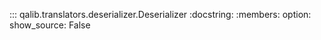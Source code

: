 ::: qalib.translators.deserializer.Deserializer
    :docstring:
    :members:
    option:
        show_source: False